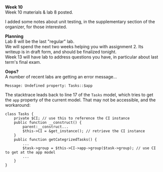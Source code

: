 **Week 10**  
Week 10 materials & lab 8 posted.

I added some notes about unit testing, in the supplementary section of the
organizer, for those interested.

**Planning**  
Lab 8 will be the last "regular" lab.  
We will spend the next two weeks helping you with assignment 2.
Its writeup is in draft form, and should be finalized tonight.  
Week 13 will have lab to address questions you have, in particular
about last term's final exam.

**Oops?**  
A number of recent labs are getting an error message...

    Message: Undefined property: Tasks::$app

The stacktrace leads back to line 17 of the `Tasks` model, which tries to get
the `app` property of the current model. That may not be accessible, and the workaround:

    class Tasks {
        private $CI; // use this to reference the CI instance
        public function __construct() {
            parent:__construct...
            $this->CI = &get_instance(); // retrieve the CI instance
        }
        public function getCategrizedTasks() {
            ...
            $task->group = $this->CI->app->group($task->group); // use CI to get at the app model
            ...
        }
    }
        
